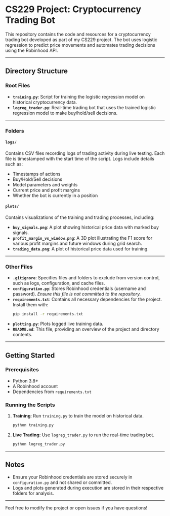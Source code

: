 # CS229 Project: Cryptocurrency Trading Bot

This repository contains the code and resources for a cryptocurrency trading bot developed as part of my CS229 project. The bot uses logistic regression to predict price movements and automates trading decisions using the Robinhood API.

---

## Directory Structure

### Root Files
- **`training.py`**: Script for training the logistic regression model on historical cryptocurrency data.
- **`logreg_trader.py`**: Real-time trading bot that uses the trained logistic regression model to make buy/hold/sell decisions.

---

### Folders

#### `logs/`
Contains CSV files recording logs of trading activity during live testing. Each file is timestamped with the start time of the script. Logs include details such as:
- Timestamps of actions
- Buy/Hold/Sell decisions
- Model parameters and weights
- Current price and profit margins
- Whether the bot is currently in a position

#### `plots/`
Contains visualizations of the training and trading processes, including:
- **`buy_signals.png`**: A plot showing historical price data with marked buy signals.
- **`profit_margin_vs_window.png`**: A 3D plot illustrating the F1 score for various profit margins and future windows during grid search.
- **`trading_data.png`**: A plot of historical price data used for training.

---

### Other Files

- **`.gitignore`**: Specifies files and folders to exclude from version control, such as logs, configuration, and cache files.
- **`configuration.py`**: Stores Robinhood credentials (username and password). *Ensure this file is not committed to the repository.*
- **`requirements.txt`**: Contains all necessary dependencies for the project. Install them with:
  ```bash
  pip install -r requirements.txt
  ```
- **`plotting.py`**: Plots logged live training data.
- **`README.md`**: This file, providing an overview of the project and directory contents.


---

## Getting Started

### Prerequisites
- Python 3.8+
- A Robinhood account
- Dependencies from `requirements.txt`

### Running the Scripts
1. **Training**: Run `training.py` to train the model on historical data.
   ```bash
   python training.py
   ```
2. **Live Trading**: Use `logreg_trader.py` to run the real-time trading bot.
   ```bash
   python logreg_trader.py
   ```

---

## Notes
- Ensure your Robinhood credentials are stored securely in `configuration.py` and not shared or committed.
- Logs and plots generated during execution are stored in their respective folders for analysis.

---

Feel free to modify the project or open issues if you have questions!